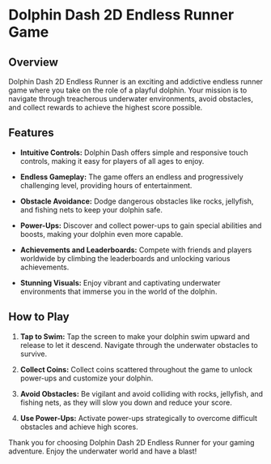 # Dolphin Dash 2D Endless Runner Game

## Overview

Dolphin Dash 2D Endless Runner is an exciting and addictive endless runner game where you take on the role of a playful dolphin. Your mission is to navigate through treacherous underwater environments, avoid obstacles, and collect rewards to achieve the highest score possible.

## Features

- **Intuitive Controls:** Dolphin Dash offers simple and responsive touch controls, making it easy for players of all ages to enjoy.

- **Endless Gameplay:** The game offers an endless and progressively challenging level, providing hours of entertainment.

- **Obstacle Avoidance:** Dodge dangerous obstacles like rocks, jellyfish, and fishing nets to keep your dolphin safe.

- **Power-Ups:** Discover and collect power-ups to gain special abilities and boosts, making your dolphin even more capable.

- **Achievements and Leaderboards:** Compete with friends and players worldwide by climbing the leaderboards and unlocking various achievements.

- **Stunning Visuals:** Enjoy vibrant and captivating underwater environments that immerse you in the world of the dolphin.

## How to Play

1. **Tap to Swim:** Tap the screen to make your dolphin swim upward and release to let it descend. Navigate through the underwater obstacles to survive.

2. **Collect Coins:** Collect coins scattered throughout the game to unlock power-ups and customize your dolphin.

3. **Avoid Obstacles:** Be vigilant and avoid colliding with rocks, jellyfish, and fishing nets, as they will slow you down and reduce your score.

4. **Use Power-Ups:** Activate power-ups strategically to overcome difficult obstacles and achieve high scores.

Thank you for choosing Dolphin Dash 2D Endless Runner for your gaming adventure. Enjoy the underwater world and have a blast!
